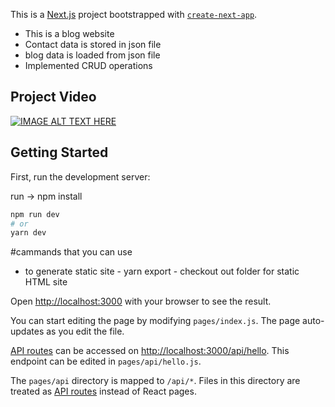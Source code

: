 This is a [Next.js](https://nextjs.org/) project bootstrapped with [`create-next-app`](https://github.com/vercel/next.js/tree/canary/packages/create-next-app).

- This is a blog website
- Contact data is stored in json file
- blog data is loaded from json file
- Implemented CRUD operations


## Project Video
[![IMAGE ALT TEXT HERE](https://img.youtube.com/vi/9GlJ1vV7Xf0/0.jpg)](https://www.youtube.com/watch?v=9GlJ1vV7Xf0)

## Getting Started

First, run the development server:

run -> npm install

```bash
npm run dev
# or
yarn dev
```

#cammands that you can use
- to generate static site - yarn export - checkout out folder for static HTML site 

Open [http://localhost:3000](http://localhost:3000) with your browser to see the result.

You can start editing the page by modifying `pages/index.js`. The page auto-updates as you edit the file.

[API routes](https://nextjs.org/docs/api-routes/introduction) can be accessed on [http://localhost:3000/api/hello](http://localhost:3000/api/hello). This endpoint can be edited in `pages/api/hello.js`.

The `pages/api` directory is mapped to `/api/*`. Files in this directory are treated as [API routes](https://nextjs.org/docs/api-routes/introduction) instead of React pages.


